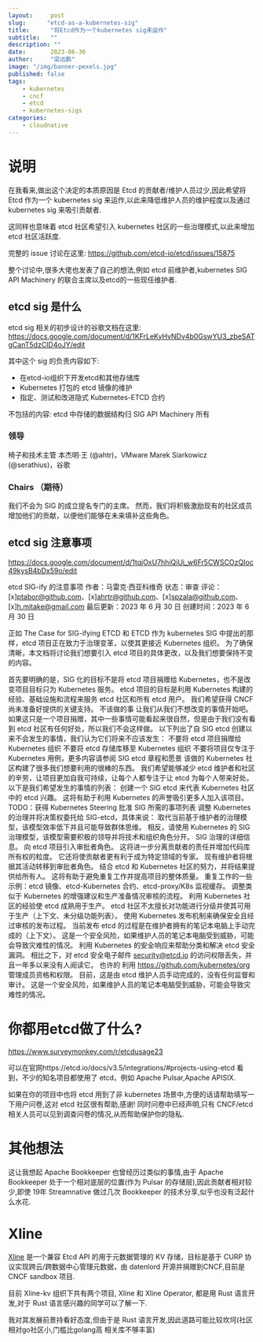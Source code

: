 ```yaml
---
layout:     post 
slug:      "etcd-as-a-kubernetes-sig"
title:      "将Etcd作为一个kubernetes sig来运作"
subtitle:   ""
description: ""
date:       2023-06-30
author:     "梁远鹏"
image: "/img/banner-pexels.jpg"
published: false
tags:
    - kubernetes 
    - cncf
    - etcd
    - kubernetes-sigs
categories: 
    - cloudnative
---
```


# 说明


在我看来,做出这个决定的本质原因是 Etcd 的贡献者/维护人员过少,因此希望将 Etcd 作为一个 kubernetes sig 来运作,以此来降低维护人员的维护程度以及通过 kubernetes sig 来吸引贡献者.

这同样也意味着 etcd 社区希望引入 kubernetes 社区的一些治理模式,以此来增加 etcd 社区活跃度.


完整的 issue 讨论在这里: https://github.com/etcd-io/etcd/issues/15875

整个讨论中,很多大佬也发表了自己的想法,例如 etcd 前维护者,kubernetes SIG API Machinery 的联合主席以及etcd的一些现任维护者.

## etcd sig 是什么

etcd sig 相关的初步设计的谷歌文档在这里: https://docs.google.com/document/d/1KFrLeKyHvNDv4b0GswYU3_zbeSATgCanT5dzCID4oJY/edit

其中这个 sig 的负责内容如下:

- 在etcd-io组织下开发etcd和其他存储库
- Kubernetes 打包的 etcd 镜像的维护
- 指定、测试和改进隐式 Kubernetes-ETCD 合约

不包括的内容: etcd 中存储的数据结构归 SIG API Machinery 所有


### 领导
椅子和技术主管
本杰明·王 (@ahtr)，VMware
Marek Siarkowicz (@serathius)，谷歌
### Chairs （期待）
我们不会为 SIG 的成立提名专门的主席。 然而，我们将积极激励现有的社区成员增加他们的贡献，以便他们能够在未来填补这些角色。

## etcd sig 注意事项

https://docs.google.com/document/d/1tqjOxU7hhiQiUi_w6Fr5CWSCOzQIoc49kysB4bDx59o/edit

etcd SIG-ify 的注意事项
作者：马雷克·西亚科维奇
状态：审查
评论：[x]ptabor@github.com、[x]ahrtr@github.com、[x]spzala@github.com、[x]h.mitake@gmail.com
最后更新：2023 年 6 月 30 日
创建时间：2023 年 6 月 30 日


正如 The Case for SIG-ifying ETCD 和 ETCD 作为 kubernetes SIG 中提出的那样，etcd 项目正在致力于治理变革，以使其更接近 Kubernetes 组织。 为了确保清晰，本文档将讨论我们想要引入 etcd 项目的具体更改，以及我们想要保持不变的内容。

首先要明确的是，SIG 化的目标不是将 etcd 项目捐赠给 Kubernetes，也不是改变项目目标只为 Kubernetes 服务。 etcd 项目的目标是利用 Kubernetes 构建的经验、基础设施和流程来服务 etcd 社区和所有 etcd 用户。 我们希望获得 CNCF 尚未准备好提供的关键支持。
不该做的事
让我们从我们不想改变的事情开始吧。 如果这只是一个项目捐赠，其中一些事情可能看起来很自然，但是由于我们没有看到 etcd 社区有任何好处，所以我们不会这样做。 以下列出了自 SIG etcd 创建以来不会发生的事情，我们认为它们将来不应该发生：
不要将 etcd 项目捐赠给 Kubernetes 组织
不要将 etcd 存储库移至 Kubernetes 组织
不要将项目仅专注于 Kubernetes 用例，更多内容请参阅 SIG etcd 章程和愿景
该做的
Kubernetes 社区构建了很多我们想要利用的很棒的东西。 我们希望能够减少 etcd 维护者和社区的辛劳，让项目更加自我可持续，让每个人都专注于让 etcd 为每个人带来好处。 以下是我们希望发生的事情的列表：
创建一个 SIG etcd 来代表 Kubernetes 社区中的 etcd 兴趣。 这将有助于利用 Kubernetes 的声誉吸引更多人加入该项目。
TODO：获得 Kubernetes Steering 批准 SIG 所需的事项列表
调整 Kubernetes 的治理并将决策权委托给 SIG-etcd，具体来说：
取代当前基于维护者的治理模型，该模型效率低下并且可能导致群体思维。 相反，请使用 Kubernetes 的 SIG 治理模型，该模型需要积极的领导并将技术和组织角色分开。 SIG 治理的详细信息。
向 etcd 项目引入审批者角色。 这将进一步分离贡献者的责任并增加代码库所有权的粒度。 它还将使贡献者更有利于成为特定领域的专家。 现有维护者将根据其活动转移到审批者角色。
结合 etcd 和 Kubernetes 社区的努力，并将结果提供给所有人。 这将有助于避免重复工作并提高项目的整体质量。 重复工作的一些示例：etcd 镜像、etcd-Kubernetes 合约、etcd-proxy/K8s 监视缓存。
调整类似于 Kubernetes 的增强建议和生产准备情况审核的流程。 利用 Kubernetes 社区的经验使 etcd 成熟用于生产。 etcd 社区不太擅长对功能进行分级并使其可用于生产（上下文、未分级功能列表）。
使用 Kubernetes 发布机制来确保安全且经过审核的发布过程。 当前发布 etcd 的过程是在维护者拥有的笔记本电脑上手动完成的（上下文）。 这是一个安全风险，如果维护人员的笔记本电脑受到威胁，可能会导致灾难性的情况。
利用 Kubernetes 的安全响应来帮助分类和解决 etcd 安全漏洞。 相比之下，对 etcd 安全电子邮件 security@etcd.io 的访问权限丢失，并且一年多以来没有人阅读它。
也许的
利用 https://github.com/kubernetes/org 管理成员资格和权限。 目前，这是由 etcd 维护人员手动完成的，没有任何监督和审计。 这是一个安全风险，如果维护人员的笔记本电脑受到威胁，可能会导致灾难性的情况。


# 你都用etcd做了什么?

https://www.surveymonkey.com/r/etcdusage23

可以在官网https://etcd.io/docs/v3.5/integrations/#projects-using-etcd 看到，不少的知名项目都使用了 etcd，例如 Apache Pulsar,Apache APISIX.

如果在你的项目中也将 etcd 用到了非 kubernetes 场景中,方便的话请帮助填写一下用户问卷,这对 etcd 社区很有帮助,感谢! 同时问卷中已经声明,只有 CNCF/etcd 相关人员可以见到调查问卷的情况,从而帮助保护你的隐私.


# 其他想法

这让我想起 Apache Bookkeeper 也曾经历过类似的事情,由于 Apache Bookkeeper 处于一个相对底层的位置(作为 Pulsar 的存储层),因此贡献者相对较少,即使 19年 Streamnative 做过几次 Bookkeeper 的技术分享,似乎也没有泛起什么水花.

# Xline

[Xline](https://github.com/xline-kv/Xline) 是一个兼容 Etcd API 的用于元数据管理的 KV 存储，目标是基于 CURP 协议实现跨云/跨数据中心管理元数据，由 datenlord 开源并捐赠到CNCF,目前是 CNCF sandbox 项目.

目前 Xline-kv 组织下共有两个项目, Xline 和 Xline Operator, 都是用 Rust 语言开发,对于 Rust 语言感兴趣的同学可以了解一下.

我对其发展前景持看好态度,但由于是 Rust 语言开发,因此道路可能比较坎坷(社区相对go社区小,门槛比golang高 相关库不够丰富)